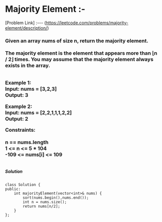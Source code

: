 # Majority Element :-

[Problem Link] :--- (https://leetcode.com/problems/majority-element/description/)

<h3>
Given an array nums of size n, return the majority element.<br><br>
The majority element is the element that appears more than ⌊n / 2⌋ times. You may assume that the majority element always exists in the array.<br><br>

Example 1:<br>
Input: nums = [3,2,3]<br>
Output: 3<br>

Example 2:<br>
Input: nums = [2,2,1,1,1,2,2]<br>
Output: 2<br>
 
Constraints:<br><br>
n == nums.length<br>
1 <= n <= 5 * 104<br>
-109 <= nums[i] <= 109<br><br>
  
</h3>

***Solution***

```

class Solution {
public:
    int majorityElement(vector<int>& nums) {
        sort(nums.begin(),nums.end());
        int n = nums.size();
        return nums[n/2];
    }
};

```
